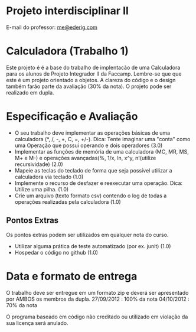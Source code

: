 Projeto interdisciplinar II
===========================
E-mail do professor: me@ederig.com

Calculadora (Trabalho 1)
===========

Este projeto é é a base do trabalho de implentacão de uma Calculadora para os alunos de Projeto Integrador II da Faccamp.
Lembre-se que que este é um projeto orientado a objetos. A clareza do código e o design também farão parte da avaliação (30% da nota).
O projeto pode ser realizado em dupla.

Especificação e Avaliação
=========================
- O seu trabalho deve implementar as operações básicas de uma calculadora (*, /, -, +, C, =, +/-). Dica: Tente imaginar uma "conta" como uma Operação que possui operando e dois operadores (3.0)
- Implementar as funções de memória de uma calculadora (MC, MR, MS, M+ e M-) e operações avançadas(%, 1/x, ln,  x^y,  n!(utilize recursividade) (2.0)
- Mapeie as teclas do teclado de forma que seja possível utilizar a calculadora via teclado (1.0)                                                                         
- Implemente o recurso de desfazer e reexecutar uma operação. Dica: Utilize uma pilha. (1.0)
- Crie um arquivo (texto formato csv) contendo o log de todas a operações realizadas pela calculadora (1.0)

Pontos Extras
-------------
Os pontos extras podem ser utilizados em qualquer nota do curso.

- Utilizar alguma prática de teste automatizado (por ex. junit) (1.0)
- Hospedar o código no github (1.0)
                                                        
Data e formato de entrega
=========================
O trabalho deve ser entregue em um formato zip e deverá ser apresentado por AMBOS os membros da dupla.
27/09/2012 : 100% da nota 
04/10/2012 : 70% da nota

O programa baseado em código não creditado ou utilizado em violação da sua licença será anulado.


           
